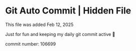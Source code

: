 # Git Auto Commit | Hidden File

This file was added Feb 12, 2025

Just for fun and keeping my daily git commit active 🤪

commit number: 106699
